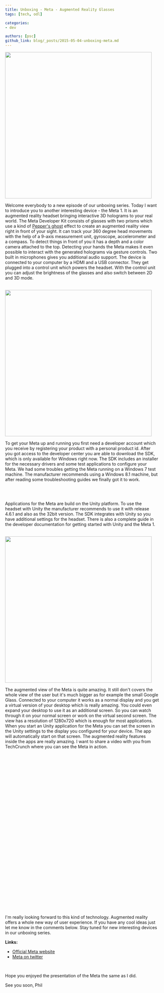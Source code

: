 ```yaml
---
title: Unboxing - Meta - Augmented Reality Glasses
tags: [tech, odl]

categories:
- dev

authors: [psc]
github_link: blog/_posts/2015-05-04-unboxing-meta.md
---
```


<img src="/blog/img/meta_1.jpg" width="480" class="is-float-right" />

Welcome everybody to a new episode of our unboxing series. Today I want to introduce you to another interesting device - the Meta 1. It is an augmented reality headset bringing interactive 3D holograms to your real world. The Meta Developer Kit consists of glasses with two prisms which use a kind of <a href="http://en.wikipedia.org/wiki/Pepper%27s_ghost" target="_blank">Pepper's ghost</a> effect to create an augmented reality view right in front of your sight. It can track your 360 degree head movements with the help of a 9-axis measurement unit, gyroscope, accelerometer and a compass. To detect things in front of you it has a depth and a color camera attached to the top. Detecting your hands the Meta makes it even possible to interact with the generated holograms via gesture controls. Two built in microphones gives you additional audio support. The device is connected to your computer by a HDMI and a USB connector. They get plugged into a control unit which powers the headset. With the control unit you can adjust the brightness of the glasses and also switch between 2D and 3D mode.

<br />

<img src="/blog/img/meta_2.jpg" width="480" class="is-float-left" />

To get your Meta up and running you first need a developer account which you receive by registering your product with a personal product id. After you got access to the developer center you are able to download the SDK, which is only available for Windows right now. The SDK includes an installer for the necessary drivers and some test applications to configure your Meta. We had some troubles getting the Meta running on a Windows 7 test machine. The manufacturer recommends using a Windows 8.1 machine, but after reading some troubleshooting guides we finally got it to work.

<br />
<br />

Applications for the Meta are build on the Unity platform. To use the headset with Unity the manufacturer recommends to use it with release 4.6.1 and also as the 32bit version. The SDK integrates with Unity so you have additional settings for the headset. There is also a complete guide in the developer documentation for getting started with Unity and the Meta 1.

<br />

<img src="/blog/img/meta_3.jpg" width="480" class="is-float-right" />

The augmented view of the Meta is quite amazing. It still don't covers the whole view of the user but it's much bigger as for example the small Google Glass. Connected to your computer it works as a normal display and you get a virtual version of your desktop which is really amazing. You could even expand your desktop to use it as an additional screen. So you can watch through it on your normal screen or work on the virtual second screen. The view has a resolution of 1280x720 which is enough for most applications. When you start an Unity application for the Meta you can set the screen in the Unity settings to the display you configured for your device. The app will automatically start on that screen. The augmented reality features inside the apps are really amazing. I want to share a video with you from TechCrunch where you can see the Meta in action.

<br />

<div class="is-center" style='clear:both; width:780px; height:480px; margin: 0 auto;'>
<script type='text/javascript' src='http://pshared.5min.com/Scripts/PlayerSeed.js?sid=281&width=780&height=480&playList=518132621'></script>
</div>

<br />

I'm really looking forward to this kind of technology. Augmented reality offers a whole new way of user experience. If you have any cool ideas just let me know in the comments below. Stay tuned for new interesting devices in our unboxing series.

**Links:**
<ul>
    <li><a href="https://www.getameta.com/" target="_blank">Official Meta website</a></li>
    <li><a href="https://twitter.com/metaglasses" target="_blank">Meta on twitter</a></li>
</ul>

<br />

Hope you enjoyed the presentation of the Meta the same as I did.

See you soon,
Phil
